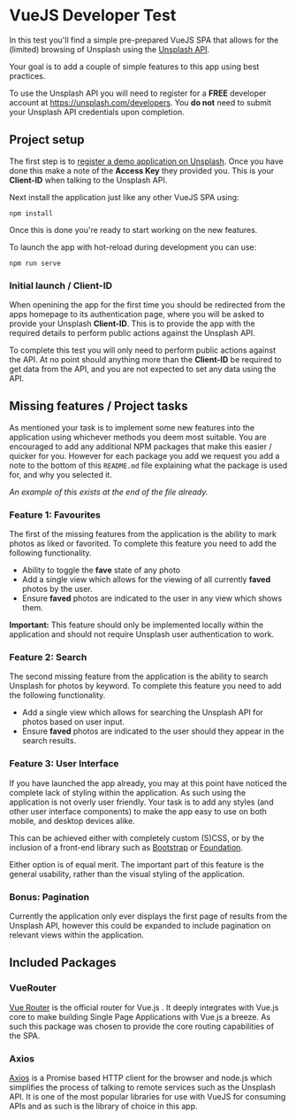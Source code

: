 # VueJS Developer Test

In this test you'll find a simple pre-prepared VueJS SPA that allows for the
(limited) browsing of Unsplash using the [Unsplash API](https://api.unsplash.com).

Your goal is to add a couple of simple features to this app using best practices.

To use the Unsplash API you will need to register for a **FREE** developer account
at <https://unsplash.com/developers>. You **do not** need to submit your
Unsplash API credentials upon completion.

## Project setup
The first step is to [register a demo application on Unsplash](https://unsplash.com/oauth/applications/new).
Once you have done this make a note of the **Access Key** they provided you. This
is your **Client-ID** when talking to the Unsplash API.

Next install the application just like any other VueJS SPA using:

```
npm install
```

Once this is done you're ready to start working on the new features.

To launch the app with hot-reload during development you can use:

```
npm run serve
```

### Initial launch / Client-ID
When openining the app for the first time you should be redirected from the
apps homepage to its authentication page, where you will be asked to provide
your Unsplash **Client-ID**. This is to provide the app with the required
details to perform public actions against the Unsplash API.

To complete this test you will only need to perform public actions against the
API. At no point should anything more than the **Client-ID** be required to
get data from the API, and you are not expected to set any data using the API.

## Missing features / Project tasks
As mentioned your task is to implement some new features into the application
using whichever methods you deem most suitable. You are encouraged to add any
additional NPM packages that make this easier / quicker for you. However for
each package you add we request you add a note to the bottom of this `README.md`
file explaining what the package is used for, and why you selected it.

*An example of this exists at the end of the file already.*

### Feature 1: Favourites
The first of the missing features from the application is the ability to mark
photos as liked or favorited. To complete this feature you need to add the
following functionality.

* Ability to toggle the **fave** state of any photo
* Add a single view which allows for the viewing of all currently **faved** photos
  by the user.
* Ensure **faved** photos are indicated to the user in any view which shows them.

**Important:** This feature should only be implemented locally within the application
and should not require Unsplash user authentication to work.


### Feature 2: Search
The second missing feature from the application is the ability to search Unsplash
for photos by keyword. To complete this feature you need to add the following
functionality.

* Add a single view which allows for searching the Unsplash API for photos based
  on user input.
* Ensure **faved** photos are indicated to the user should they appear in the
  search results.

### Feature 3: User Interface
If you have launched the app already, you may at this point have noticed the
complete lack of styling within the application. As such using the application
is not overly user friendly. Your task is to add any styles (and other user
interface components) to make the app easy to use on both mobile, and desktop
devices alike.

This can be achieved either with completely custom (S)CSS, or by the inclusion
of a front-end library such as [Bootstrap](https://getbootstrap.com/) or
[Foundation](https://foundation.zurb.com/sites/getting-started.html).

Either option is of equal merit. The important part of this feature is the
general usability, rather than the visual styling of the application.

### Bonus: Pagination
Currently the application only ever displays the first page of results from the
Unsplash API, however this could be expanded to include pagination on relevant
views within the application.

## Included Packages
### VueRouter
[Vue Router](https://router.vuejs.org/) is the official router for Vue.js . It
deeply integrates with Vue.js core to make building Single Page Applications with
Vue.js a breeze. As such this package was chosen to provide the core routing
capabilities of the SPA.

### Axios
[Axios](https://github.com/axios/axios) is a Promise based HTTP client for the
browser and node.js which simplifies the process of talking to remote services
such as the Unsplash API. It is one of the most popular libraries for use with
VueJS for consuming APIs and as such is the library of choice in this app.
